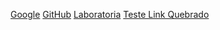 [Google](https://www.google.com)
[GitHub](https://github.com)
[Laboratoria](https://www.laboratoria.la/br)
[Teste Link Quebrado](hudhuskamhsosk)

